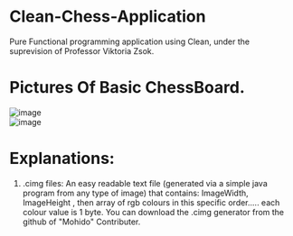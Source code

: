 # Clean-Chess-Application
Pure Functional programming application using Clean, under the suprevision of Professor Viktoria Zsok.

# Pictures Of Basic ChessBoard.
![image](https://user-images.githubusercontent.com/48254077/111923456-9d64e380-8a9f-11eb-925e-b2bf9192c457.png)
<br/>
![image](https://user-images.githubusercontent.com/48254077/112914288-e3ebbb00-90fb-11eb-857e-e81276679ff3.png)
<br/>

# Explanations:  
1) .cimg files: An easy readable text file (generated via a simple java program from any type of image) that contains: ImageWidth, ImageHeight , then array of rgb colours in this specific order..... each colour value is 1 byte. You can download the .cimg generator from the github of "Mohido" Contributer.

